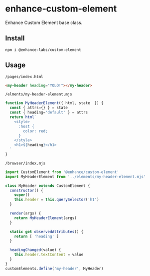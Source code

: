 # enhance-custom-element
Enhance Custom Element base class.

## Install

`npm i @enhance-labs/custom-element`

## Usage

`/pages/index.html`

```html
<my-header heading="YOLO!"></my-header>
```

`/elments/my-header-element.mjs`

```javascript
function MyHeaderElement({ html, state  }) {
  const { attrs={} } = state
  const { heading='default' } = attrs
  return html`
    <style>
      :host {
        color: red;
      }
    </style>
    <h1>${heading}</h1>
  `
}
```

`/browser/index.mjs`

```javascript
import CustomElement from '@enhance/custom-element'
import MyHeaderElement from '../elements/my-header-element.mjs'

class MyHeader extends CustomElement {
  constructor() {
    super()
    this.header = this.querySelector('h1')
  }

  render(args) {
    return MyHeaderElement(args)
  }

  static get observedAttributes() {
    return [ 'heading' ]
  }

  headingChanged(value) {
    this.header.textContent = value
  }
}
customElements.define('my-header', MyHeader)
```
